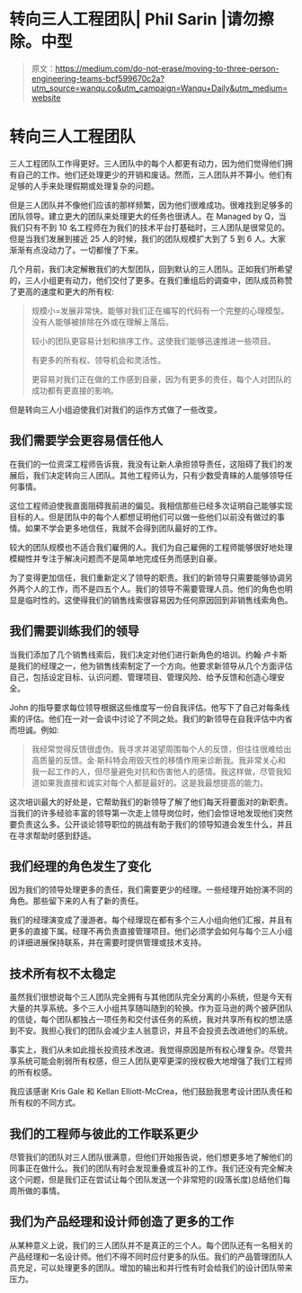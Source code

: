 # 转向三人工程团队| Phil Sarin |请勿擦除。中型

> 原文：<https://medium.com/do-not-erase/moving-to-three-person-engineering-teams-bcf599670c2a?utm_source=wanqu.co&utm_campaign=Wanqu+Daily&utm_medium=website>

# 转向三人工程团队

三人工程团队工作得更好。三人团队中的每个人都更有动力，因为他们觉得他们拥有自己的工作。他们还处理更少的开销和废话。然而，三人团队并不算小。他们有足够的人手来处理假期或处理复杂的问题。

但是三人团队并不像他们应该的那样频繁，因为他们很难成功。很难找到足够多的团队领导。建立更大的团队来处理更大的任务也很诱人。在 Managed by Q，当我们只有不到 10 名工程师在为我们的技术平台打基础时，三人团队是很常见的。但是当我们发展到接近 25 人的时候，我们的团队规模扩大到了 5 到 6 人。大家渐渐有点没动力了。一切都慢了下来。

几个月前，我们决定解散我们的大型团队，回到默认的三人团队。正如我们所希望的，三人小组更有动力，他们交付了更多。在我们重组后的调查中，团队成员称赞了更高的速度和更大的所有权:

> 规模小=发展非常快。能够对我们正在编写的代码有一个完整的心理模型。没有人能够被排除在外或在理解上落后。
> 
> 较小的团队更容易计划和排序工作。这使我们能够迅速推进一些项目。
> 
> 有更多的所有权、领导机会和灵活性。
> 
> 更容易对我们正在做的工作感到自豪，因为有更多的责任，每个人对团队的成功都有更直接的影响。

但是转向三人小组迫使我们对我们的运作方式做了一些改变。

## 我们需要学会更容易信任他人

在我们的一位资深工程师告诉我，我没有让新人承担领导责任，这阻碍了我们的发展后，我们决定转向三人团队。其他工程师认为，只有少数受青睐的人能够领导任何事情。

这位工程师迫使我直面阻碍我前进的偏见。我相信那些已经多次证明自己能够实现目标的人。但是团队中的每个人都想证明他们可以做一些他们以前没有做过的事情。如果不学会更多地信任，我就不会得到团队最好的工作。

较大的团队规模也不适合我们雇佣的人。我们为自己雇佣的工程师能够很好地处理模糊性并专注于解决问题而不是简单地完成任务而感到自豪。

为了变得更加信任，我们重新定义了领导的职责。我们的新领导只需要能够协调另外两个人的工作，而不是四五个人。我们的领导不需要管理人员。他们的角色也明显是临时性的。这使得我们的销售线索很容易因为任何原因回到非销售线索角色。

## 我们需要训练我们的领导

当我们添加了几个销售线索后，我们决定对他们进行新角色的培训。约翰·卢卡斯是我们的经理之一，他为销售线索制定了一个方向。他要求新领导从几个方面评估自己，包括设定目标、认识问题、管理项目、管理风险、给予反馈和创造心理安全。

John 的指导要求每位领导根据这些维度写一份自我评估。他写下了自己对每条线索的评估。他们在一对一会谈中讨论了不同之处。我们的新领导在自我评估中内省而坦诚。例如:

> 我经常觉得反馈很虚伪。我寻求并渴望周围每个人的反馈，但往往很难给出高质量的反馈。金·斯科特会用毁灭性的移情作用来诊断我。我非常关心和我一起工作的人，但尽量避免对抗和伤害他人的感情。我这样做，尽管我知道如果我直接和诚实对每个人都是最好的。这是我最想提高的能力。

这次培训最大的好处是，它帮助我们的新领导了解了他们每天将要面对的新职责。当我们的许多经验丰富的领导第一次走上领导岗位时，他们会惊讶地发现他们突然要负责这么多。公开谈论领导职位的挑战有助于我们的领导知道会发生什么，并且在寻求帮助时感到舒适。

## 我们经理的角色发生了变化

因为我们的领导处理更多的责任，我们需要更少的经理。一些经理开始扮演不同的角色。那些留下来的人有了新的责任。

我们的经理演变成了漫游者。每个经理现在都有多个三人小组向他们汇报，并且有更多的直接下属。经理不再负责直接管理项目。他们必须学会如何与每个三人小组的详细进展保持联系，并在需要时提供管理或技术支持。

## 技术所有权不太稳定

虽然我们很想说每个三人团队完全拥有与其他团队完全分离的小系统，但是今天有大量的共享系统。多个三人小组共享随叫随到的轮换。作为亚马逊的两个披萨团队的信徒，每个团队都独占一项任务和交付该任务的系统，我对共享所有权的想法感到不安。我担心我们的团队会减少主人翁意识，并且不会投资去改进他们的系统。

事实上，我们从未如此擅长投资技术改进。我觉得原因是所有权心理复杂。尽管共享系统可能会削弱所有权感，但三人团队更窄更深的授权极大地增强了我们工程师的所有权感。

我应该感谢 Kris Gale 和 Kellan Elliott-McCrea，他们鼓励我思考设计团队责任和所有权的不同方式。

## 我们的工程师与彼此的工作联系更少

尽管我们的团队对三人团队很满意，但他们开始报告说，他们想更多地了解他们的同事正在做什么。我们的团队有时会发现重叠或互补的工作。我们还没有完全解决这个问题，但是我们正在尝试让每个团队发送一个非常短的(段落长度)总结他们每周所做的事情。

## 我们为产品经理和设计师创造了更多的工作

从某种意义上说，我们的三人团队并不是真正的三个人。每个团队还有一名相关的产品经理和一名设计师。他们不得不同时应付更多的队伍。我们的产品管理团队人员充足，可以处理更多的团队。增加的输出和并行性有时会给我们的设计团队带来压力。